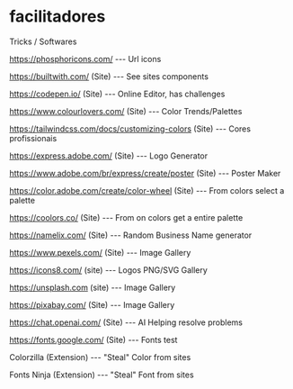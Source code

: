 # facilitadores

Tricks / Softwares

https://phosphoricons.com/ --- Url icons

https://builtwith.com/ (Site) --- See sites components

https://codepen.io/ (Site) --- Online Editor, has challenges

https://www.colourlovers.com/ (Site) --- Color Trends/Palettes

https://tailwindcss.com/docs/customizing-colors (Site) --- Cores profissionais

https://express.adobe.com/ (Site) --- Logo Generator

https://www.adobe.com/br/express/create/poster (Site) --- Poster Maker

https://color.adobe.com/create/color-wheel (Site) --- From colors select a palette

https://coolors.co/ (Site) --- From on colors get a entire palette

https://namelix.com/ (Site) --- Random Business Name generator

https://www.pexels.com/ (Site) --- Image Gallery

https://icons8.com/ (site) --- Logos PNG/SVG Gallery

https://unsplash.com (site) --- Image Gallery

https://pixabay.com/ (Site) --- Image Gallery

https://chat.openai.com/ (Site) --- AI Helping resolve problems

https://fonts.google.com/ (Site) --- Fonts test

Colorzilla (Extension) --- "Steal" Color from sites

Fonts Ninja (Extension) ---  "Steal" Font from sites
